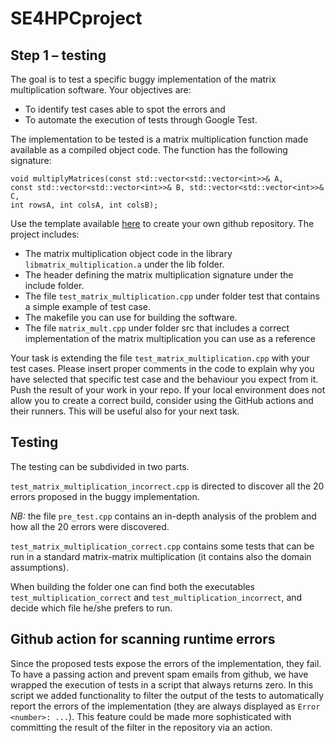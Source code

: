 # SE4HPCproject

## Step 1 – testing
The goal is to test a specific buggy implementation of the matrix multiplication software. Your
objectives are:

 * To identify test cases able to spot the errors and
 * To automate the execution of tests through Google Test.

The implementation to be tested is a matrix multiplication function made available as a compiled
object code. The function has the following signature:

```(c++)
void multiplyMatrices(const std::vector<std::vector<int>>& A,
const std::vector<std::vector<int>>& B, std::vector<std::vector<int>>& C,
int rowsA, int colsA, int colsB);
```

Use the template available [here](https://github.com/SimoneReale/SE4HPC_project_part1) to create your own github repository. The project includes:

 * The matrix multiplication object code in the library `libmatrix_multiplication.a` under the lib folder.
 * The header defining the matrix multiplication signature under the include folder.
 * The file `test_matrix_multiplication.cpp` under folder test that contains a simple example of test case.
 * The makefile you can use for building the software.
 * The file `matrix_mult.cpp` under folder src that includes a correct implementation of the matrix multiplication you can use as a reference

Your task is extending the file `test_matrix_multiplication.cpp` with your test cases. Please insert proper comments in the code to explain why you have selected that specific test case and the behaviour you expect from it. Push the result of your work in your repo. If your local environment does not allow you to create a correct build, consider using the GitHub actions and their runners. This will be useful also for your next task.

## Testing

The testing can be subdivided in two parts.

`test_matrix_multiplication_incorrect.cpp` is directed to discover all the 20 errors proposed in the buggy implementation.

*NB:* the file `pre_test.cpp` contains an in-depth analysis of the problem and how all the 20 errors were discovered.

`test_matrix_multiplication_correct.cpp` contains some tests that can be run in a standard matrix-matrix multiplication (it contains also the domain assumptions).

When building the folder one can find both the executables `test_multiplication_correct` and `test_multiplication_incorrect`, and decide which file he/she prefers to run.

## Github action for scanning runtime errors
Since the proposed tests expose the errors of the implementation, they fail. To have a passing action and prevent spam emails from github, we have wrapped the execution of tests in a script that always returns zero.
In this script we added functionality to filter the output of the tests to automatically report the errors of the implementation (they are always displayed as `Error <number>: ...`). This feature could be made more sophisticated with committing the result of the filter in the repository via an action.
